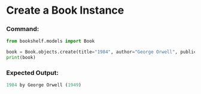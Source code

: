 # Create a Book Instance

### Command:
```python
from bookshelf.models import Book

book = Book.objects.create(title="1984", author="George Orwell", publication_year=1949)
print(book)
```

### Expected Output:
```python
1984 by George Orwell (1949)
```

